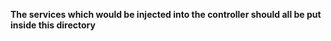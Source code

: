 **The services which would be injected into the controller should all be put inside this directory**
